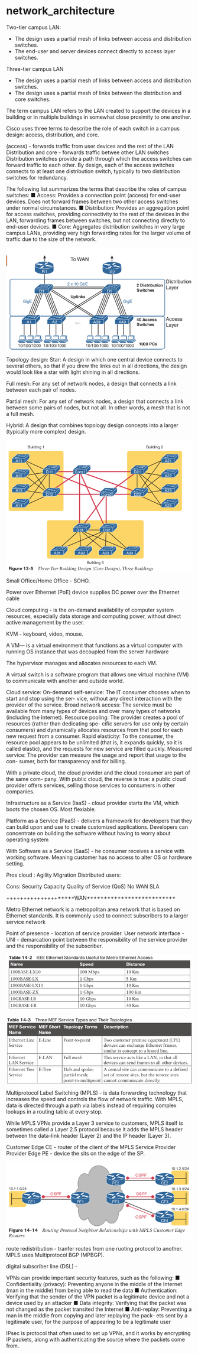 # network_architecture

Two-tier campus LAN:
- The design uses a partial mesh of links between access and distribution switches.
- The end-user and server devices connect directly to access layer switches.

Three-tier campus LAN
- The design uses a partial mesh of links between access and distribution switches.
- The design uses a partial mesh of links between the distribution and core switches.

The term campus LAN refers to the LAN created to support the devices in a building or in multiple buildings in somewhat close proximity to one another.

Cisco uses three terms to describe the role of each switch in a campus design: access, distribution, and core.

(access) - forwards traffic from user devices and the rest of the LAN
Distribution and core  - forwards traffic betwee other LAN switches
Distribution switches provide a path through which the access switches can forward traffic to each other.
By design, each of the access switches connects to at least one distribution switch,  typically to two distribution switches for redundancy.

The following list summarizes the terms that describe the roles of campus switches: 
■ Access: Provides a connection point (access) for end-user devices. Does not forward frames between two other access switches under normal circumstances.
■ Distribution: Provides an aggregation point for access switches, providing connectivity to the rest of the devices in the LAN, 
forwarding frames between switches, but not connecting directly to end-user devices.
■ Core: Aggregates distribution switches in very large campus LANs, providing very high forwarding rates for the larger volume of traffic due to the size of the network.

![](vx_images/166384700816918.png)


Topology design:
Star: A design in which one central device connects to several others, so that if you drew the
links out in all directions, the design would look like a star with light shining in all directions.

Full mesh: For any set of network nodes, a design that connects a link between each pair of nodes.

Partial mesh: For any set of network nodes, a design that connects a link between some pairs of nodes, but not all. In other words, a mesh that is not a full mesh.

Hybrid: A design that combines topology design concepts into a larger (typically more complex) design.

![](vx_images/156712110606010.png)

Small Office/Home Office - SOHO.

Power over Ethernet (PoE) device supplies DC power over the Ethernet cable

Cloud computing - is the on-demand availability of computer system resources, especially data storage and computing power, without direct active management by the user.

   KVM - keyboard, video, mouse.
   
A VM— is a virtual environment that functions as a virtual computer with running  OS instance that was decoupled from the server hardware

The hypervisor manages and allocates resources to each VM.

A virtual switch is a software program that allows one virtual machine (VM) to communicate with another and outside world. 

Cloud service:
On-demand self-service: The IT consumer chooses when to start and stop using the ser-
vice, without any direct interaction with the provider of the service.
Broad network access: The service must be available from many types of devices and
over many types of networks (including the Internet).
Resource pooling: The provider creates a pool of resources (rather than dedicating spe-
cific servers for use only by certain consumers) and dynamically allocates resources from
that pool for each new request from a consumer.
Rapid elasticity: To the consumer, the resource pool appears to be unlimited (that is, it
expands quickly, so it is called elastic), and the requests for new service are filled quickly.
Measured service: The provider can measure the usage and report that usage to the con-
sumer, both for transparency and for billing.

With a private cloud, the cloud provider and the cloud consumer are part of the same com-
pany. With public cloud, the reverse is true: a public cloud provider offers services, selling
those services to consumers in other companies.

Infrastructure as a Service (IaaS) - cloud provider starts the VM, which boots the chosen OS. Most flexiable. 

Platform as a Service (PaaS) - delivers a framework for developers that they can build upon and use to create customized applications.
Developers can concentrate on building the software without having to worry about operating system

With Software as a Service (SaaS) - he consumer receives a service with working software.
Meaning customer has no access to alter OS or hardware setting. 


Pros cloud :
Agility
Migration
Distributed users:

Cons:
Security
Capacity
Quality of Service (QoS)
No WAN SLA


++++++++++++++++++++WAN++++++++++++++++++++++++++

 Metro Ethernet network is a metropolitan area network that is based on Ethernet standards. It is commonly used to connect subscribers to a larger service network
 
Point of presence - location of service provider.
User network interface - UNI - demarcation point between the responsibility of the service provider and the responsibility of the subscriber.

![](vx_images/84213217259396.png)

![](vx_images/572353399816919.png)

Multiprotocol Label Switching (MPLS) -  is data forwarding technology that increases the speed and controls the flow of network traffic.
With MPLS, data is directed through a path via labels instead of requiring complex lookups in a routing table at every stop.

While MPLS VPNs provide a Layer 3 service to customers, MPLS itself is sometimes called a Layer 2.5 protocol 
because it adds the MPLS header between the data-link header (Layer 2) and the IP header (Layer 3).

Customer Edge CE - router of the client of the MPLS Service Provider
Provider Edge PE - device the sits on the edge of the SP.

![](vx_images/220025810606011.png)

route redistribution - tranfer routes from one ruoting protocol to another.
MPLS uses Multiprotocol BGP (MPBGP).

digital subscriber line (DSL) - 

VPNs can provide important security features, such as the following:
■ Confidentiality (privacy): Preventing anyone in the middle of the Internet (man in the middle) from being able to read the data
■ Authentication: Verifying that the sender of the VPN packet is a legitimate device and not a device used by an attacker
■ Data integrity: Verifying that the packet was not changed as the packet transited the
Internet
■ Anti-replay: Preventing a man in the middle from copying and later replaying the pack-
ets sent by a legitimate user, for the purpose of appearing to be a legitimate user

 IPsec is protocol that often used to set up VPNs, and it works by encrypting IP packets, along with authenticating the source where the packets come from.







